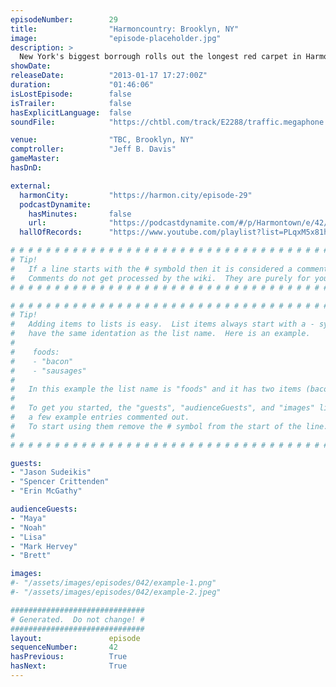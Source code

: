 ```yaml
---
episodeNumber:        29
title:                "Harmoncountry: Brooklyn, NY"
image:                "episode-placeholder.jpg"
description: >
  New York's biggest borrough rolls out the longest red carpet in Harmoncountry yet. Jeff and Dan improvise a Black Mexican guest's screenplay. Jason Sudeikis drops by and jumps into D&D with astonishing vigor. Dan does a bad job of supporting Erin's PMS, then stage dives.
showDate:             
releaseDate:          "2013-01-17 17:27:00Z"
duration:             "01:46:06"
isLostEpisode:        false
isTrailer:            false
hasExplicitLanguage:  false
soundFile:            "https://chtbl.com/track/E2288/traffic.megaphone.fm/STA8916035221.mp3?updated=1560295539"

venue:                "TBC, Brooklyn, NY"
comptroller:          "Jeff B. Davis"
gameMaster:           
hasDnD:               

external:
  harmonCity:         "https://harmon.city/episode-29"
  podcastDynamite:
    hasMinutes:       false
    url:              "https://podcastdynamite.com/#/p/Harmontown/e/42/29"
  hallOfRecords:      "https://www.youtube.com/playlist?list=PLqxM5x81hNOZc3Q-mDiG3lG_Kv_VGrs8-"

# # # # # # # # # # # # # # # # # # # # # # # # # # # # # # # # # # # # # # # # # # # # #
# Tip!
#   If a line starts with the # symbold then it is considered a comment.
#   Comments do not get processed by the wiki.  They are purely for your information.
# # # # # # # # # # # # # # # # # # # # # # # # # # # # # # # # # # # # # # # # # # # # #

# # # # # # # # # # # # # # # # # # # # # # # # # # # # # # # # # # # # # # # # # # # # #
# Tip!
#   Adding items to lists is easy.  List items always start with a - symbol and have
#   have the same identation as the list name.  Here is an example.
#
#    foods:
#    - "bacon"
#    - "sausages"
#
#   In this example the list name is "foods" and it has two items (bacon, and sausages).
#
#   To get you started, the "guests", "audienceGuests", and "images" lists below have
#   a few example entries commented out.
#   To start using them remove the # symbol from the start of the line.
#
# # # # # # # # # # # # # # # # # # # # # # # # # # # # # # # # # # # # # # # # # # # # #

guests:
- "Jason Sudeikis"
- "Spencer Crittenden"
- "Erin McGathy"

audienceGuests:
- "Maya"
- "Noah"
- "Lisa"
- "Mark Hervey"
- "Brett"

images:
#- "/assets/images/episodes/042/example-1.png"
#- "/assets/images/episodes/042/example-2.jpeg"

##############################
# Generated.  Do not change! #
##############################
layout:               episode
sequenceNumber:       42
hasPrevious:          True
hasNext:              True
---
```


<!-- The episode description will be rendered here -->

<!-- Add your content BELOW here -->
<!-- vvvvvvvvvvvvvvvvvvvvvvvvvvv -->




<!-- ^^^^^^^^^^^^^^^^^^^^^^^^^^^ -->
<!-- Add your content ABOVE here -->

<!-- The episode gallery will be rendered here -->